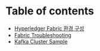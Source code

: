 # Table of contents

* [Hyperledger Fabric 환경 구성](README.md)
* [Fabric Troubleshooting](tbs.md)
* [Kafka Cluster Sample](e2ecli.md)

